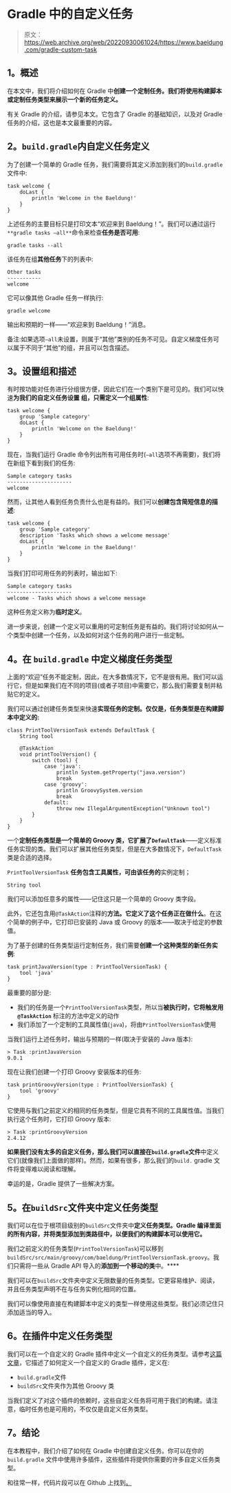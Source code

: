 # Gradle 中的自定义任务

> 原文：<https://web.archive.org/web/20220930061024/https://www.baeldung.com/gradle-custom-task>

## 1。概述

在本文中，我们将介绍如何在 Gradle 中**创建一个定制任务。我们将使用构建脚本或定制任务类型来展示一个新的任务定义。**

有关 Gradle 的介绍，请参见本文。它包含了 Gradle 的基础知识，以及对 Gradle 任务的介绍，这也是本文最重要的内容。

## 2。`build.gradle`内自定义任务定义

为了创建一个简单的 Gradle 任务，我们需要将其定义添加到我们的`build.gradle`文件中:

```
task welcome {
    doLast {
        println 'Welcome in the Baeldung!'
    }
} 
```

上述任务的主要目标只是打印文本“欢迎来到 Baeldung！”。我们可以通过运行`**gradle tasks –all**`命令来检查**任务是否可用**:

```
gradle tasks --all 
```

该任务在组**其他任务**下的列表中:

```
Other tasks
-----------
welcome
```

它可以像其他 Gradle 任务一样执行:

```
gradle welcome 
```

输出和预期的一样——“欢迎来到 Baeldung！”消息。

备注:如果选项`–all`未设置，则属于“其他”类别的任务不可见。自定义梯度任务可以属于不同于“其他”的组，并且可以包含描述。

## 3。设置组和描述

有时按功能对任务进行分组很方便，因此它们在一个类别下是可见的。我们可以快速**为我们的自定义任务设置** **组，只需定义一个组属性**:

```
task welcome {
    group 'Sample category'
    doLast {
        println 'Welcome on the Baeldung!'
    }
}
```

现在，当我们运行 Gradle 命令列出所有可用任务时(`–all`选项不再需要)，我们将在新组下看到我们的任务:

```
Sample category tasks
---------------------
welcome 
```

然而，让其他人看到任务负责什么也是有益的。我们可以**创建包含简短信息的描述**:

```
task welcome {
    group 'Sample category'
    description 'Tasks which shows a welcome message'
    doLast {
        println 'Welcome in the Baeldung!'
    }
} 
```

当我们打印可用任务的列表时，输出如下:

```
Sample category tasks
---------------------
welcome - Tasks which shows a welcome message 
```

这种任务定义称为**临时定义**。

进一步来说，创建一个定义可以重用的可定制任务是有益的。我们将讨论如何从一个类型中创建一个任务，以及如何对这个任务的用户进行一些定制。

## 4。在 `build.gradle` 中定义梯度任务类型

上面的“欢迎”任务不能定制，因此，在大多数情况下，它不是很有用。我们可以运行它，但是如果我们在不同的项目(或者子项目)中需要它，那么我们需要复制并粘贴它的定义。

我们可以通过创建任务类型来快速**实现任务的定制。仅仅是，任务类型是在构建脚本中定义的:**

```
class PrintToolVersionTask extends DefaultTask {
    String tool

    @TaskAction
    void printToolVersion() {
        switch (tool) {
            case 'java':
                println System.getProperty("java.version")
                break
            case 'groovy':
                println GroovySystem.version
                break
            default:
                throw new IllegalArgumentException("Unknown tool")
        }
    }
}
```

一个**定制任务类型是一个简单的 Groovy 类，它扩展了`DefaultTask`**——定义标准任务实现的类。我们可以扩展其他任务类型，但是在大多数情况下，`DefaultTask`类是合适的选择。

`PrintToolVersionTask` **任务包含工具属性，可由该任务的**实例定制；

```
String tool 
```

我们可以添加任意多的属性——记住这只是一个简单的 Groovy 类字段。

此外，它还包含用`@TaskAction`注释的**方法。它定义了这个任务正在做什么**。在这个简单的例子中，它打印已安装的 Java 或 Groovy 的版本——取决于给定的参数值。

为了基于创建的任务类型运行定制任务，我们需要**创建一个这种类型的新任务实例**:

```
task printJavaVersion(type : PrintToolVersionTask) {
    tool 'java'
} 
```

最重要的部分是:

*   我们的任务是一个`PrintToolVersionTask`类型，所以当**被执行时，它将触发用`@TaskAction`** 标注的方法中定义的动作
*   我们添加了一个定制的工具属性值(`java`)，将由`PrintToolVersionTask`使用

当我们运行上述任务时，输出与预期的一样(取决于安装的 Java 版本):

```
> Task :printJavaVersion 
9.0.1 
```

现在让我们创建一个打印 Groovy 安装版本的任务:

```
task printGroovyVersion(type : PrintToolVersionTask) {
    tool 'groovy'
} 
```

它使用与我们之前定义的相同的任务类型，但是它具有不同的工具属性值。当我们执行这个任务时，它打印 Groovy 版本:

```
> Task :printGroovyVersion 
2.4.12 
```

**如果我们没有太多的自定义任务，那么我们可以直接在`build.gradle`文件**中定义它们(就像我们上面做的那样)。然而，如果有很多，那么我们的`build.` gradle 文件将变得难以阅读和理解。

幸运的是，Gradle 提供了一些解决方案。

## 5。在`buildSrc`文件夹中定义任务类型

我们可以在位于根项目级别的`buildSrc`文件夹中**定义任务类型。Gradle 编译里面的所有内容，并将类型添加到类路径中，以便我们的构建脚本可以使用它。**

我们之前定义的任务类型(`PrintToolVersionTask`)可以移到`buildSrc/src/main/groovy/com/baeldung/PrintToolVersionTask.groovy`。我们只需将一些从 Gradle API 导入的**添加到一个移动的类**中。****

我们可以在`buildSrc`文件夹中定义无限数量的任务类型。它更容易维护、阅读，并且任务类型声明不在与任务实例化相同的位置。

我们可以像使用直接在构建脚本中定义的类型一样使用这些类型。我们必须记住只添加适当的导入。

## 6。在插件中定义任务类型

我们可以在一个自定义的 Gradle 插件中定义一个自定义的任务类型。请参考[这篇文章](/web/20221129015002/https://www.baeldung.com/gradle-create-plugin)，它描述了如何定义一个自定义的 Gradle 插件，定义在:

*   `build.gradle`文件
*   `buildSrc`文件夹作为其他 Groovy 类

当我们定义了对这个插件的依赖时，这些自定义任务将可用于我们的构建。请注意，临时任务也是可用的，不仅仅是自定义任务类型。

## 7。结论

在本教程中，我们介绍了如何在 Gradle 中创建自定义任务。你可以在你的`build.gradle` 文件中使用许多插件，这些插件将提供你需要的许多自定义任务类型。

和往常一样，代码片段可以在 Github 上找到[。](https://web.archive.org/web/20221129015002/https://github.com/eugenp/tutorials/tree/master/gradle-modules/gradle)